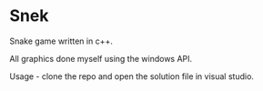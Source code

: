 # Snek

Snake game written in c++.

All graphics done myself using the windows API.

Usage - clone the repo and open the solution file in visual studio.
